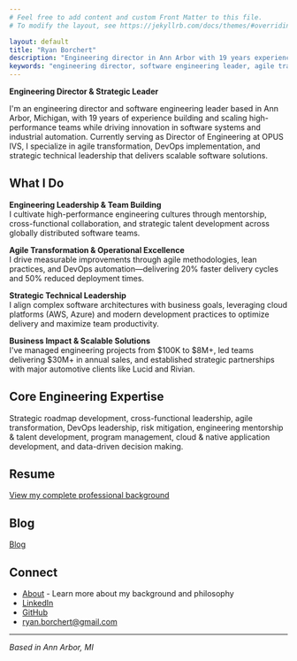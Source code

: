 ```yaml
---
# Feel free to add content and custom Front Matter to this file.
# To modify the layout, see https://jekyllrb.com/docs/themes/#overriding-theme-defaults

layout: default
title: "Ryan Borchert"
description: "Engineering director in Ann Arbor with 19 years experience building high-performance teams, driving agile transformation, and delivering scalable software solutions in SaaS and automotive."
keywords: "engineering director, software engineering leader, agile transformation, DevOps, team leadership, Ann Arbor"
---
```


**Engineering Director & Strategic Leader**

I'm an engineering director and software engineering leader based in Ann Arbor, Michigan, with 19 years of experience building and scaling high-performance teams while driving innovation in software systems and industrial automation. Currently serving as Director of Engineering at OPUS IVS, I specialize in agile transformation, DevOps implementation, and strategic technical leadership that delivers scalable software solutions.

## What I Do

**Engineering Leadership & Team Building**  
I cultivate high-performance engineering cultures through mentorship, cross-functional collaboration, and strategic talent development across globally distributed software teams.

**Agile Transformation & Operational Excellence**  
I drive measurable improvements through agile methodologies, lean practices, and DevOps automation—delivering 20% faster delivery cycles and 50% reduced deployment times.

**Strategic Technical Leadership**  
I align complex software architectures with business goals, leveraging cloud platforms (AWS, Azure) and modern development practices to optimize delivery and maximize team productivity.

**Business Impact & Scalable Solutions**  
I've managed engineering projects from $100K to $8M+, led teams delivering $30M+ in annual sales, and established strategic partnerships with major automotive clients like Lucid and Rivian.

## Core Engineering Expertise

Strategic roadmap development, cross-functional leadership, agile transformation, DevOps leadership, risk mitigation, engineering mentorship & talent development, program management, cloud & native application development, and data-driven decision making.

## Resume

[View my complete professional background](/resume/ryan-f-borchert-resume.pdf)

## Blog
[Blog](/blog/) 

## Connect

- [About](/about/) - Learn more about my background and philosophy
- [LinkedIn](https://linkedin.com/in/ryanborchert)
- [GitHub](https://github.com/ryanborchert)
- [ryan.borchert@gmail.com](mailto:ryan.borchert@gmail.com)

---

*Based in Ann Arbor, MI*

<!-- Hidden bio for SEO -->
<p style="display:none;">
Ryan Borchert is a Director of Engineering with 19 years of experience leading high-performing software teams in SaaS and automotive. He specializes in scalable systems, agile transformation, DevOps practices, and building motivated engineering teams that deliver measurable business results.
</p>